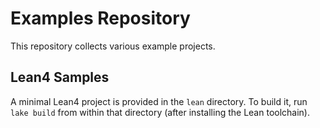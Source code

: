 # Examples Repository

This repository collects various example projects.

## Lean4 Samples

A minimal Lean4 project is provided in the `lean` directory. To build it, run `lake build` from within that directory (after installing the Lean toolchain).

